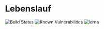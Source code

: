 # Lebenslauf

[![Build Status](https://travis-ci.com/fratzinger/lebenslauf.svg?branch=master)](https://travis-ci.com/fratzinger/lebenslauf)
[![Known Vulnerabilities](https://snyk.io/test/github/fratzinger/lebenslauf/badge.svg)](https://snyk.io/test/github/fratzinger/lebenslauf)
[![lerna](https://img.shields.io/badge/maintained%20with-lerna-cc00ff.svg)](https://lerna.js.org/)